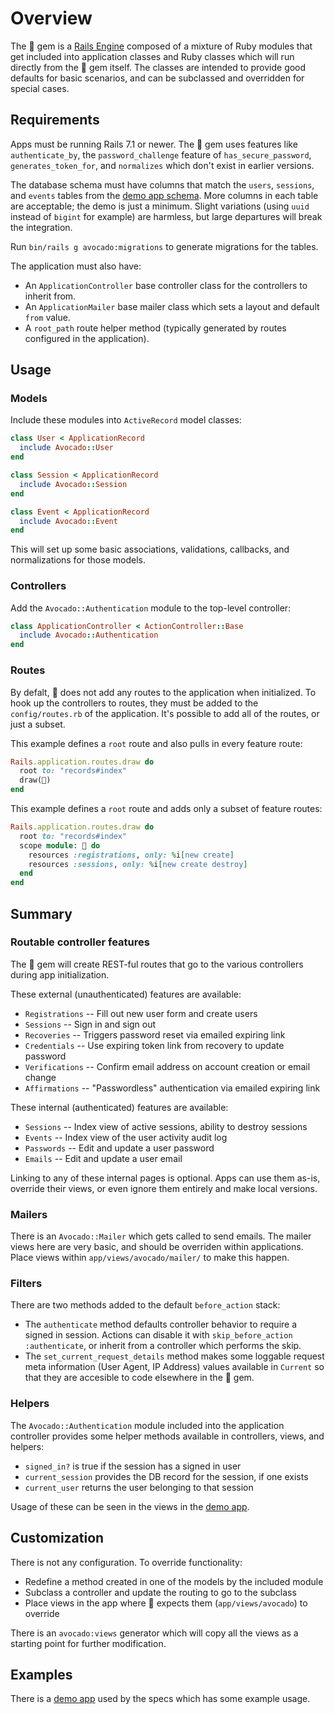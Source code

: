 # Overview

The 🥑 gem is a [Rails Engine] composed of a mixture of Ruby modules that get
included into application classes and Ruby classes which will run directly from
the 🥑 gem itself. The classes are intended to provide good defaults for basic
scenarios, and can be subclassed and overridden for special cases.

## Requirements

Apps must be running Rails 7.1 or newer. The 🥑 gem uses features like
`authenticate_by`, the `password_challenge` feature of `has_secure_password`,
`generates_token_for`, and `normalizes` which don't exist in earlier versions.

The database schema must have columns that match the `users`, `sessions`, and
`events` tables from the [demo app schema]. More columns in each table are
acceptable; the demo is just a minimum. Slight variations (using `uuid` instead
of `bigint` for example) are harmless, but large departures will break the
integration.

Run `bin/rails g avocado:migrations` to generate migrations for the tables.

The application must also have:

- An `ApplicationController` base controller class for the controllers to
  inherit from.
- An `ApplicationMailer` base mailer class which sets a layout and default
  `from` value.
- A `root_path` route helper method (typically generated by routes configured in
  the application).

## Usage

### Models

Include these modules into `ActiveRecord` model classes:

```ruby
class User < ApplicationRecord
  include Avocado::User
end

class Session < ApplicationRecord
  include Avocado::Session
end

class Event < ApplicationRecord
  include Avocado::Event
end
```

This will set up some basic associations, validations, callbacks, and
normalizations for those models.

### Controllers

Add the `Avocado::Authentication` module to the top-level controller:

```ruby
class ApplicationController < ActionController::Base
  include Avocado::Authentication
end
```

### Routes

By defalt, 🥑 does not add any routes to the application when initialized. To
hook up the controllers to routes, they must be added to the `config/routes.rb`
of the application. It's possible to add all of the routes, or just a subset.

This example defines a `root` route and also pulls in every feature route:

```ruby
Rails.application.routes.draw do
  root to: "records#index"
  draw(🥑)
end
```

This example defines a `root` route and adds only a subset of feature routes:

```ruby
Rails.application.routes.draw do
  root to: "records#index"
  scope module: 🥑 do
    resources :registrations, only: %i[new create]
    resources :sessions, only: %i[new create destroy]
  end
end
```

## Summary

### Routable controller features

The 🥑 gem will create REST-ful routes that go to the various controllers during
app initialization.

These external (unauthenticated) features are available:

- `Registrations` -- Fill out new user form and create users
- `Sessions` -- Sign in and sign out
- `Recoveries` -- Triggers password reset via emailed expiring link
- `Credentials` -- Use expiring token link from recovery to update password
- `Verifications` -- Confirm email address on account creation or email change
- `Affirmations` -- "Passwordless" authentication via emailed expiring link

These internal (authenticated) features are available:

- `Sessions` -- Index view of active sessions, ability to destroy sessions
- `Events` -- Index view of the user activity audit log
- `Passwords` -- Edit and update a user password
- `Emails` -- Edit and update a user email

Linking to any of these internal pages is optional. Apps can use them as-is,
override their views, or even ignore them entirely and make local versions.

### Mailers

There is an `Avocado::Mailer` which gets called to send emails. The mailer views
here are very basic, and should be overriden within applications. Place views
within `app/views/avocado/mailer/` to make this happen.

### Filters

There are two methods added to the default `before_action` stack:

- The `authenticate` method defaults controller behavior to require a signed in
  session. Actions can disable it with `skip_before_action :authenticate`, or
  inherit from a controller which performs the skip.
- The `set_current_request_details` method makes some loggable request meta
  information (User Agent, IP Address) values available in `Current` so that
  they are accesible to code elsewhere in the 🥑 gem.

### Helpers

The `Avocado::Authentication` module included into the application controller
provides some helper methods available in controllers, views, and helpers:

- `signed_in?` is true if the session has a signed in user
- `current_session` provides the DB record for the session, if one exists
- `current_user` returns the user belonging to that session

Usage of these can be seen in the views in the [demo app].

## Customization

There is not any configuration. To override functionality:

- Redefine a method created in one of the models by the included module
- Subclass a controller and update the routing to go to the subclass
- Place views in the app where 🥑 expects them (`app/views/avocado`) to override

There is an `avocado:views` generator which will copy all the views as a
starting point for further modification.

## Examples

There is a [demo app] used by the specs which has some example usage.

[demo app schema]: https://github.com/tcuwp/avocado/blob/main/spec/internal/db/schema.rb
[demo app]: https://github.com/tcuwp/avocado/blob/main/spec/internal
[Rails Engine]: https://guides.rubyonrails.org/engines.html#what-are-engines-questionmark
